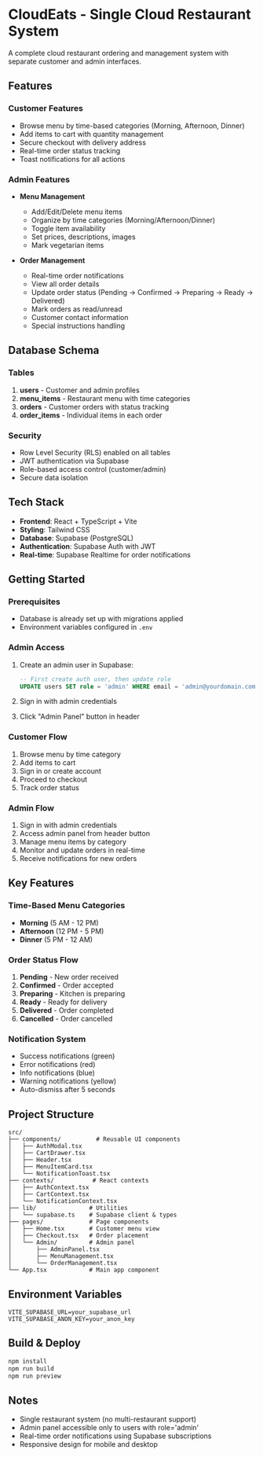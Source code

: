 # CloudEats - Single Cloud Restaurant System

A complete cloud restaurant ordering and management system with separate customer and admin interfaces.

## Features

### Customer Features
- Browse menu by time-based categories (Morning, Afternoon, Dinner)
- Add items to cart with quantity management
- Secure checkout with delivery address
- Real-time order status tracking
- Toast notifications for all actions

### Admin Features
- **Menu Management**
  - Add/Edit/Delete menu items
  - Organize by time categories (Morning/Afternoon/Dinner)
  - Toggle item availability
  - Set prices, descriptions, images
  - Mark vegetarian items

- **Order Management**
  - Real-time order notifications
  - View all order details
  - Update order status (Pending → Confirmed → Preparing → Ready → Delivered)
  - Mark orders as read/unread
  - Customer contact information
  - Special instructions handling

## Database Schema

### Tables
1. **users** - Customer and admin profiles
2. **menu_items** - Restaurant menu with time categories
3. **orders** - Customer orders with status tracking
4. **order_items** - Individual items in each order

### Security
- Row Level Security (RLS) enabled on all tables
- JWT authentication via Supabase
- Role-based access control (customer/admin)
- Secure data isolation

## Tech Stack
- **Frontend**: React + TypeScript + Vite
- **Styling**: Tailwind CSS
- **Database**: Supabase (PostgreSQL)
- **Authentication**: Supabase Auth with JWT
- **Real-time**: Supabase Realtime for order notifications

## Getting Started

### Prerequisites
- Database is already set up with migrations applied
- Environment variables configured in `.env`

### Admin Access
1. Create an admin user in Supabase:
   ```sql
   -- First create auth user, then update role
   UPDATE users SET role = 'admin' WHERE email = 'admin@yourdomain.com';
   ```

2. Sign in with admin credentials
3. Click "Admin Panel" button in header

### Customer Flow
1. Browse menu by time category
2. Add items to cart
3. Sign in or create account
4. Proceed to checkout
5. Track order status

### Admin Flow
1. Sign in with admin credentials
2. Access admin panel from header button
3. Manage menu items by category
4. Monitor and update orders in real-time
5. Receive notifications for new orders

## Key Features

### Time-Based Menu Categories
- **Morning** (5 AM - 12 PM)
- **Afternoon** (12 PM - 5 PM)
- **Dinner** (5 PM - 12 AM)

### Order Status Flow
1. **Pending** - New order received
2. **Confirmed** - Order accepted
3. **Preparing** - Kitchen is preparing
4. **Ready** - Ready for delivery
5. **Delivered** - Order completed
6. **Cancelled** - Order cancelled

### Notification System
- Success notifications (green)
- Error notifications (red)
- Info notifications (blue)
- Warning notifications (yellow)
- Auto-dismiss after 5 seconds

## Project Structure
```
src/
├── components/          # Reusable UI components
│   ├── AuthModal.tsx
│   ├── CartDrawer.tsx
│   ├── Header.tsx
│   ├── MenuItemCard.tsx
│   └── NotificationToast.tsx
├── contexts/           # React contexts
│   ├── AuthContext.tsx
│   ├── CartContext.tsx
│   └── NotificationContext.tsx
├── lib/               # Utilities
│   └── supabase.ts    # Supabase client & types
├── pages/             # Page components
│   ├── Home.tsx       # Customer menu view
│   ├── Checkout.tsx   # Order placement
│   └── Admin/         # Admin panel
│       ├── AdminPanel.tsx
│       ├── MenuManagement.tsx
│       └── OrderManagement.tsx
└── App.tsx            # Main app component
```

## Environment Variables
```
VITE_SUPABASE_URL=your_supabase_url
VITE_SUPABASE_ANON_KEY=your_anon_key
```

## Build & Deploy
```bash
npm install
npm run build
npm run preview
```

## Notes
- Single restaurant system (no multi-restaurant support)
- Admin panel accessible only to users with role='admin'
- Real-time order notifications using Supabase subscriptions
- Responsive design for mobile and desktop

